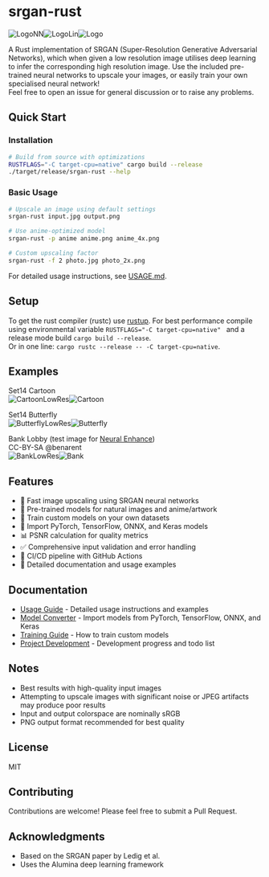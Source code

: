 # srgan-rust
![LogoNN](docs/logo_nn.png)![LogoLin](docs/logo_lin.png)![Logo](docs/logo_rs.png)

A Rust implementation of SRGAN (Super-Resolution Generative Adversarial Networks), which when given a low resolution image utilises deep learning to infer the corresponding high resolution image. 
Use the included pre-trained neural networks to upscale your images, or easily train your own specialised neural network!  
Feel free to open an issue for general discussion or to raise any problems.  

## Quick Start

### Installation
```bash
# Build from source with optimizations
RUSTFLAGS="-C target-cpu=native" cargo build --release
./target/release/srgan-rust --help
```

### Basic Usage
```bash
# Upscale an image using default settings
srgan-rust input.jpg output.png

# Use anime-optimized model
srgan-rust -p anime anime.png anime_4x.png

# Custom upscaling factor
srgan-rust -f 2 photo.jpg photo_2x.png
```

For detailed usage instructions, see [USAGE.md](USAGE.md).  

## Setup
To get the rust compiler (rustc) use [rustup](https://rustup.rs). For best performance compile using environmental variable `RUSTFLAGS="-C target-cpu=native" ` and a release mode build `cargo build --release`.  
Or in one line: `cargo rustc --release -- -C target-cpu=native`.  

## Examples
Set14 Cartoon  
![CartoonLowRes](docs/cartoon_nn.png)![Cartoon](docs/cartoon_rsa.png)

Set14 Butterfly  
![ButterflyLowRes](docs/butterfly_nn.png)![Butterfly](docs/butterfly_rs.png)

Bank Lobby (test image for [Neural Enhance](https://github.com/alexjc/neural-enhance))  
CC-BY-SA @benarent  
![BankLowRes](docs/bank_nn.png)![Bank](docs/bank_rs.png)

## Features

- 🚀 Fast image upscaling using SRGAN neural networks
- 🎨 Pre-trained models for natural images and anime/artwork  
- 🔧 Train custom models on your own datasets
- 🔄 Import PyTorch, TensorFlow, ONNX, and Keras models
- 📊 PSNR calculation for quality metrics
- ✅ Comprehensive input validation and error handling
- 🧪 CI/CD pipeline with GitHub Actions
- 📖 Detailed documentation and usage examples

## Documentation

- [Usage Guide](USAGE.md) - Detailed usage instructions and examples
- [Model Converter](docs/MODEL_CONVERTER.md) - Import models from PyTorch, TensorFlow, ONNX, and Keras
- [Training Guide](USAGE.md#training-custom-models) - How to train custom models
- [Project Development](project_description.md) - Development progress and todo list

## Notes

- Best results with high-quality input images
- Attempting to upscale images with significant noise or JPEG artifacts may produce poor results
- Input and output colorspace are nominally sRGB
- PNG output format recommended for best quality

## License
MIT


## Contributing

Contributions are welcome! Please feel free to submit a Pull Request.

## Acknowledgments

- Based on the SRGAN paper by Ledig et al.
- Uses the Alumina deep learning framework